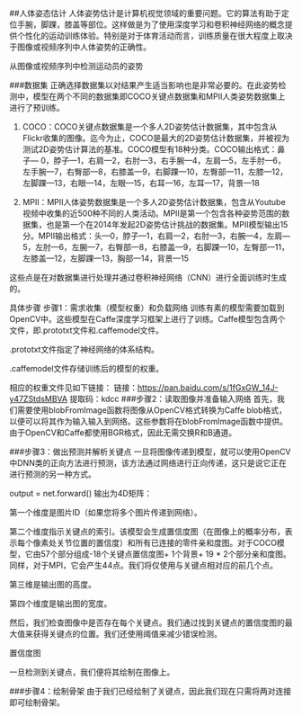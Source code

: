 ##人体姿态估计
人体姿势估计是计算机视觉领域的重要问题。它的算法有助于定位手腕，脚踝，膝盖等部位。这样做是为了使用深度学习和卷积神经网络的概念提供个性化的运动训练体验。特别是对于体育活动而言，训练质量在很大程度上取决于图像或视频序列中人体姿势的正确性。

从图像或视频序列中检测运动员的姿势

###数据集
正确选择数据集以对结果产生适当影响也是非常必要的。在此姿势检测中，模型在两个不同的数据集即COCO关键点数据集和MPII人类姿势数据集上进行了预训练。



1. COCO：COCO关键点数据集是一个多人2D姿势估计数据集，其中包含从Flickr收集的图像。迄今为止，COCO是最大的2D姿势估计数据集，并被视为测试2D姿势估计算法的基准。COCO模型有18种分类。COCO输出格式：鼻子— 0，脖子—1，右肩—2，右肘—3，右手腕—4，左肩—5，左手肘—6，左手腕—7，右臀部—8，右膝盖—9，右脚踝—10，左臀部—11，左膝—12，左脚踝—13，右眼—14，左眼—15，右耳—16，左耳—17，背景—18



2. MPII：MPII人体姿势数据集是一个多人2D姿势估计数据集，包含从Youtube视频中收集的近500种不同的人类活动。MPII是第一个包含各种姿势范围的数据集，也是第一个在2014年发起2D姿势估计挑战的数据集。MPII模型输出15分。MPII输出格式：头—0，脖子—1，右肩—2，右肘—3，右腕—4，左肩—5，左肘—6，左腕—7，右臀部—8，右膝盖—9，右脚踝—10，左臀部—11，左膝盖—12，左脚踝—13，胸部—14，背景—15



这些点是在对数据集进行处理并通过卷积神经网络（CNN）进行全面训练时生成的。



具体步骤
步骤1：需求收集（模型权重）和负载网络
训练有素的模型需要加载到OpenCV中。这些模型在Caffe深度学习框架上进行了训练。Caffe模型包含两个文件，即.prototxt文件和.caffemodel文件。

.prototxt文件指定了神经网络的体系结构。

.caffemodel文件存储训练后的模型的权重。

相应的权重文件见如下链接：
链接：https://pan.baidu.com/s/1fGxGW_14J-y47ZStdsMBVA 
提取码：kdcc
###步骤2：读取图像并准备输入网络
首先，我们需要使用blobFromImage函数将图像从OpenCV格式转换为Caffe blob格式，以便可以将其作为输入输入到网络。这些参数将在blobFromImage函数中提供。由于OpenCV和Caffe都使用BGR格式，因此无需交换R和B通道。



###步骤3：做出预测并解析关键点
一旦将图像传递到模型，就可以使用OpenCV中DNN类的正向方法进行预测，该方法通过网络进行正向传递，这只是说它正在进行预测的另一种方式。

output = net.forward()
输出为4D矩阵：

第一个维度是图片ID（如果您将多个图片传递到网络）。

第二个维度指示关键点的索引。该模型会生成置信度图（在图像上的概率分布，表示每个像素处关节位置的置信度）和所有已连接的零件亲和度图。对于COCO模型，它由57个部分组成-18个关键点置信度图+ 1个背景+ 19 * 2个部分亲和度图。同样，对于MPI，它会产生44点。我们将仅使用与关键点相对应的前几个点。

第三维是输出图的高度。

第四个维度是输出图的宽度。

然后，我们检查图像中是否存在每个关键点。我们通过找到关键点的置信度图的最大值来获得关键点的位置。我们还使用阈值来减少错误检测。



置信度图

一旦检测到关键点，我们便将其绘制在图像上。


###步骤4：绘制骨架
由于我们已经绘制了关键点，因此我们现在只需将两对连接即可绘制骨架。